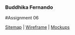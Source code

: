 

### Buddhika Fernando

#Assignment 06

[Sitemap](https://www.gloomaps.com/Ya7zh4Y2Zc)  |
[Wireframe](https://drive.google.com/drive/folders/1YM-NK6_PxlEU2OjJHsX95aZGqu_ih6gU?dmr=1&ec=wgc-drive-globalnav-goto)  |
[Mockups](https://www.figma.com/design/qiNfa5gPp1yBt0ECRNJoYt/Pos-system-MockUp?node-id=0-1&p=f&t=EwVf6GmXaAVHK3IZ-0)  
